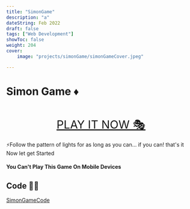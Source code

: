 ```yaml
---
title: "SimonGame"
description: "a"
dateString: Feb 2022
draft: false
tags: ["Web Development"]
showToc: false
weight: 204
cover:
    image: "projects/simonGame/simonGameCover.jpeg"

---
```


# Simon Game ♦
<br>
<p align="center">
  <a style="font-size:30px" href="https://awwais.me/game">PLAY IT NOW 🎭</a>

</p>
⚡Follow the pattern of lights for as long as you can... if you can! that's it Now let get Started

#### You Can't Play This Game On Mobile Devices


## Code 👨‍💻
[SimonGameCode](https://github.com/awwais/game)
